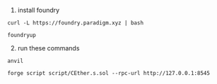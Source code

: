 1. install foundry
```
curl -L https://foundry.paradigm.xyz | bash

foundryup
```
2. run these commands
```
anvil

forge script script/CEther.s.sol --rpc-url http://127.0.0.1:8545

```
